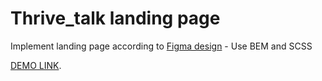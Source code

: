 # Thrive_talk landing page
Implement landing page according to [Figma design](https://www.figma.com/file/Y1BSehCzSSwCtmGSjeXaXl/Virna-case-TEST-verstka?node-id=0%3A1) - Use BEM and SCSS

  [DEMO LINK](https://tolik-bilokrylov.github.io/Virna/).


